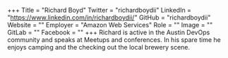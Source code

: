 +++
Title = "Richard Boyd"
Twitter = "richardboydii"
LinkedIn = "https://www.linkedin.com/in/richardboydii/"
GitHub = "richardboydii"
Website = ""
Employer = "Amazon Web Services"
Role = ""
Image = ""
GitLab = ""
Facebook = ""
+++
Richard is active in the Austin DevOps community and speaks at Meetups and conferences. In his spare time he enjoys camping and the checking out the local brewery scene.